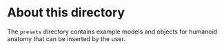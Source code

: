 # About this directory

The `presets` directory contains example models and objects for humanoid anatomy that can be inserted by the user.
